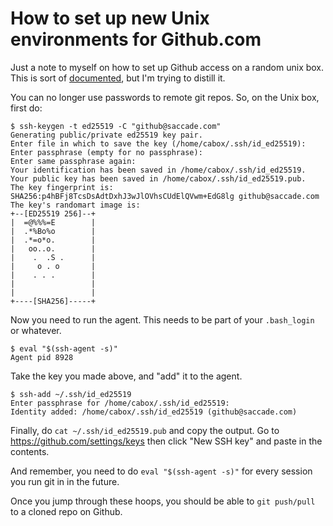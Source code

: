 # How to set up new Unix environments for Github.com

Just a note to myself on how to set up Github access on a random unix box. This is
sort of [documented](https://docs.github.com/en/authentication/connecting-to-github-with-ssh/generating-a-new-ssh-key-and-adding-it-to-the-ssh-agent),
but I'm trying to distill it.

You can no longer use passwords to remote git repos. So, on the Unix box, first do:
```
$ ssh-keygen -t ed25519 -C "github@saccade.com"
Generating public/private ed25519 key pair.
Enter file in which to save the key (/home/cabox/.ssh/id_ed25519): 
Enter passphrase (empty for no passphrase): 
Enter same passphrase again: 
Your identification has been saved in /home/cabox/.ssh/id_ed25519.
Your public key has been saved in /home/cabox/.ssh/id_ed25519.pub.
The key fingerprint is:
SHA256:p4hBFj8TcsDsAdtDxhJ3wJlOVhsCUdElQVwm+EdG8lg github@saccade.com
The key's randomart image is:
+--[ED25519 256]--+
|  =@%%%=E        |
|  .*%Bo%o        |
|  .*=o*o.        |
|   oo..o.        |
|    .  .S .      |
|     o . o       |
|    . . .        |
|                 |
|                 |
+----[SHA256]-----+
```
Now you need to run the agent. This needs to be part of your `.bash_login` or whatever.
```
$ eval "$(ssh-agent -s)"
Agent pid 8928
```

Take the key you made above, and "add" it to the agent.
```
$ ssh-add ~/.ssh/id_ed25519
Enter passphrase for /home/cabox/.ssh/id_ed25519: 
Identity added: /home/cabox/.ssh/id_ed25519 (github@saccade.com)
```

Finally, do `cat ~/.ssh/id_ed25519.pub` and copy the output.
Go to https://github.com/settings/keys then click "New SSH key" and paste in the contents.

And remember, you need to do `eval "$(ssh-agent -s)"` for every session you run git in in the future.

Once you jump through these hoops, you should be able to `git push/pull` to a cloned repo on Github.
